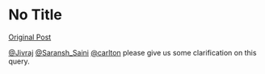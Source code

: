 # No Title

[Original Post](https://discourse.onlinedegree.iitm.ac.in/t/169029/198)

<p><a class="mention" href="/u/jivraj">@Jivraj</a> <a class="mention" href="/u/saransh_saini">@Saransh_Saini</a> <a class="mention" href="/u/carlton">@carlton</a> please give us some clarification on this query.</p>